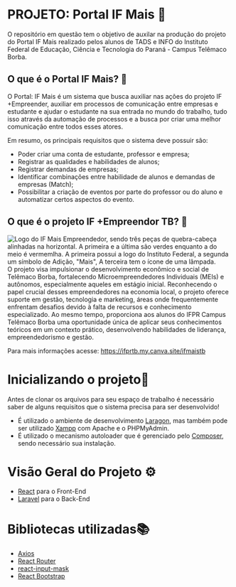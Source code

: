 # PROJETO: Portal IF Mais 🧩
O repositório em questão tem o objetivo de auxilar na produção do projeto do Portal IF Mais realizado pelos alunos de TADS e INFO do Instituto Federal de Educação, Ciência e Tecnologia do Paraná - Campus Telêmaco Borba.

## O que é o Portal IF Mais? 🤔
O Portal: IF Mais é um sistema que busca auxiliar nas ações do projeto IF +Empreender, auxiliar em processos de comunicação entre empresas e estudante e ajudar o estudante na sua entrada no mundo do trabalho, tudo isso através da automação de processos e a busca por criar uma melhor comunicação entre todos esses atores.

Em resumo, os principais requisitos que o sistema deve possuir são:

- Poder criar uma conta de estudante, professor e empresa;
- Registrar as qualidades e habilidades de alunos;
- Registrar demandas de empresas;
- Identificar combinações entre habilidade de alunos e demandas de empresas (Match);
- Possibilitar a criação de eventos por parte do professor ou do aluno e automatizar certos aspectos do evento.

## O que é o projeto IF +Empreendor TB? 🧩
![Logo do IF Mais Empreendedor, sendo três peças de quebra-cabeça alinhadas na horizontal. A primeira e a última são verdes enquanto a do meio é vermemlha. A primeira possui a logo do Instituto Federal, a segunda um símbolo de Adição, "Mais", A terceira tem o ícone de uma lâmpada.](https://i.imgur.com/Kkw4rxP.png)
O projeto visa impulsionar o desenvolvimento econômico e social de Telêmaco Borba, fortalecendo Microempreendedores Individuais (MEIs) e autônomos, especialmente aqueles em estágio inicial. Reconhecendo o papel crucial desses empreendedores na economia local, o projeto oferece suporte em gestão, tecnologia e marketing, áreas onde frequentemente enfrentam desafios devido à falta de recursos e conhecimento especializado. Ao mesmo tempo, proporciona aos alunos do IFPR Campus Telêmaco Borba uma oportunidade única de aplicar seus conhecimentos teóricos em um contexto prático, desenvolvendo habilidades de liderança, empreendedorismo e gestão.

Para mais informações acesse: https://ifprtb.my.canva.site/ifmaistb

# Inicializando o projeto📝
Antes de clonar os arquivos para seu espaço de trabalho é necessário saber de alguns requisitos que o sistema precisa para ser desenvolvido!

* É utilizado o ambiente de desenvolvimento [Laragon](https://laragon.org), mas também pode ser utilizado [Xampp](https://www.apachefriends.org/pt_br/index.html) com Apache e o PHPMyAdmin.
* É utilizado o mecanismo autoloader que é gerenciado pelo [Composer](https://getcomposer.org), sendo necessário sua instalação.

# Visão Geral do Projeto ⚙️
* [React](https://react.dev) para o Front-End
* [Laravel](https://laravel.com) para o Back-End

# Bibliotecas utilizadas📚
* [Axios](https://www.npmjs.com/package/axios)
* [React Router](https://reactrouter.com)
* [react-input-mask](https://www.npmjs.com/package/react-input-mask)
* [React Bootstrap](https://react-bootstrap.netlify.app)




